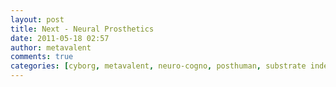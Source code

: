 ```yaml
---
layout: post
title: Next - Neural Prosthetics
date: 2011-05-18 02:57
author: metavalent
comments: true
categories: [cyborg, metavalent, neuro-cogno, posthuman, substrate independence]
---
```

 
